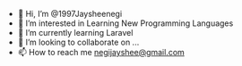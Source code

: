 - 👋 Hi, I’m @1997Jaysheenegi
- 👀 I’m interested in Learning New Programming Languages
- 🌱 I’m currently learning Laravel
- 💞️ I’m looking to collaborate on ...
- 📫 How to reach me negijayshee@gmail.com

<!---
1997Jaysheenegi/1997Jaysheenegi is a ✨ special ✨ repository because its `README.md` (this file) appears on your GitHub profile.
You can click the Preview link to take a look at your changes.
--->
